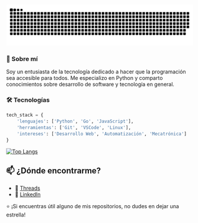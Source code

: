 <!-- Áreea de  estadisticas -->

<picture>
  <source media="(prefers-color-scheme: dark)" srcset="https://raw.githubusercontent.com/AugustCoder/AugustCoder/output/github-contribution-grid-snake-dark.svg">
  <source media="(prefers-color-scheme: light)" srcset="https://raw.githubusercontent.com/AugustCoder/AugustCoder/output/github-contribution-grid-snake.svg">
  <img alt="github contribution grid snake animation" src="https://raw.githubusercontent.com/AugustCoder/AugustCoder/output/github-contribution-grid-snake.svg">
</picture>



<!-- Contenido del readme -->
### 🚀 Sobre mí

Soy un entusiasta de la tecnología dedicado a hacer que la programación sea accesible para todos. 
Me especializo en Python y comparto conocimientos sobre desarrollo de software y tecnología en general.

### 🛠 Tecnologías

```python
tech_stack = {
    'lenguajes': ['Python', 'Go', 'JavaScript'],
    'herramientas': ['Git', 'VSCode', 'Linux'],
    'intereses': ['Desarrollo Web', 'Automatización', 'Mecatrónica']
}
```

[![Top Langs](https://github-readme-stats.vercel.app/api/top-langs/?username=AugustCoder&layout=compact)](https://github.com/anuraghazra/github-readme-stats)

## 📫 ¿Dónde encontrarme?

- 📱 [Threads](https://www.threads.net/@august.mr26)
- 💼 [LinkedIn](https://www.linkedin.com/in/augusto26py/)

⭐️ ¡Si encuentras útil alguno de mis repositorios, no dudes en dejar una estrella!
